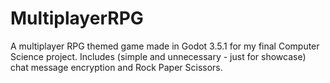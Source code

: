 # MultiplayerRPG
A multiplayer RPG themed game made in Godot 3.5.1 for my final Computer Science project. Includes (simple and unnecessary - just for showcase) chat message encryption and Rock Paper Scissors.
